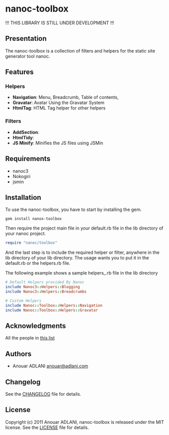 # nanoc-toolbox

!!! THIS LIBRARY IS STILL UNDER DEVELOPMENT !!!

## Presentation

The nanoc-toolbox is a collection of filters and helpers for the static site generator tool nanoc.

## Features

### Helpers

 * **Navigation**: Menu, Breadcrumb, Table of contents, 
 * **Gravatar**: Avatar Using the Gravatar System
 * **HtmlTag**: HTML Tag helper for other helpers

### Filters

 * **AddSection**:
 * **HtmlTidy**:
 * **JS Minify**: Minifies the JS files using JSMin

## Requirements

 * nanoc3
 * Nokogiri
 * jsmin

## Installation

To use the nanoc-toolbox, you have to start by installing the gem.

    gem install nanox-toolbox

Then require the project main file in your default.rb file in the lib directory of your nanoc project.

```ruby
require "nanoc/toolbox"
```

And the last step is to include the required helper or filter, anywhere in the lib directory of your lib directory.
The usage wants you to put it in the default.rb or the helpers.rb file. 

The following example shows a sample helpers_.rb file in the lib directory

```ruby
# Default Helpers provided By Nanoc
include Nanoc3::Helpers::Blogging
include Nanoc3::Helpers::Breadcrumbs

# Custom Helpers
include Nanoc::Toolbox::Helpers::Navigation
include Nanoc::Toolbox::Helpers::Gravatar
```

## Acknowledgments

All the people in [this list](https://github.com/aadlani/nanoc-toolbox/contributors)

## Authors

* Anouar ADLANI <anouar@adlani.com>

## Changelog

See the [CHANGELOG](https://github.com/aadlani/nanoc-toolbox/blob/master/CHANGELOG.md) file for details.


## License

Copyright (c) 2011 Anouar ADLANI, nanoc-toolbox is released under the MIT license.
See the [LICENSE](https://github.com/aadlani/nanoc-toolbox/blob/master/LICENSE.md) file for details.

